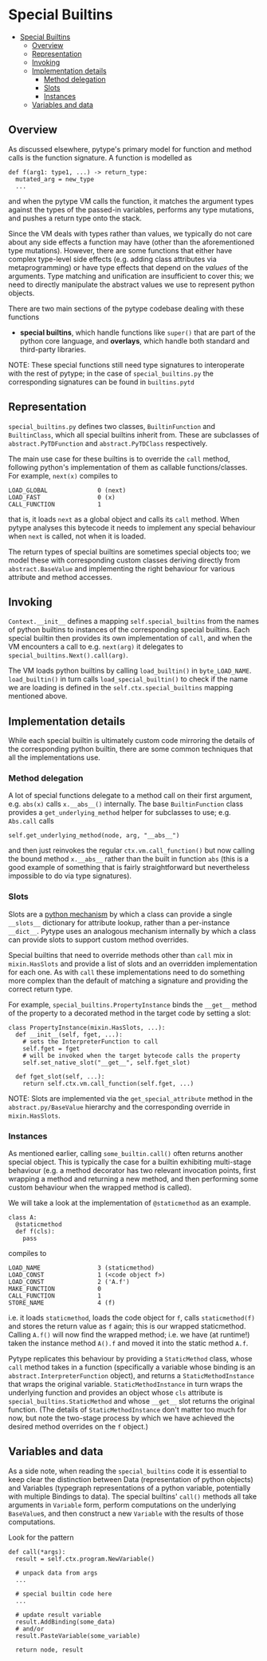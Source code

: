 # Special Builtins

<!--*
freshness: { owner: 'mdemello' reviewed: '2023-04-14' }
*-->

<!--ts-->
   * [Special Builtins](#special-builtins)
      * [Overview](#overview)
      * [Representation](#representation)
      * [Invoking](#invoking)
      * [Implementation details](#implementation-details)
         * [Method delegation](#method-delegation)
         * [Slots](#slots)
         * [Instances](#instances)
      * [Variables and data](#variables-and-data)

<!-- Added by: rechen, at: 2022-02-03T17:05-08:00 -->

<!--te-->

## Overview

As discussed elsewhere, pytype's primary model for function and method calls is
the function signature. A function is modelled as

```
def f(arg1: type1, ...) -> return_type:
  mutated_arg = new_type
  ...
```

and when the pytype VM calls the function, it matches the argument types against
the types of the passed-in variables, performs any type mutations, and pushes a
return type onto the stack.

Since the VM deals with types rather than values, we typically do not care
about any side effects a function may have (other than the aforementioned type
mutations). However, there are some functions that either have complex
type-level side effects (e.g. adding class attributes via metaprogramming) or
have type effects that depend on the *values* of the arguments. Type matching
and unification are insufficient to cover this; we need to directly manipulate
the abstract values we use to represent python objects.

There are two main sections of the pytype codebase dealing with these functions
- **special builtins**, which handle functions like `super()` that are part of
the python core language, and **overlays**, which handle both standard and
third-party libraries.

NOTE: These special functions still need type signatures to interoperate with
the rest of pytype; in the case of `special_builtins.py` the corresponding
signatures can be found in `builtins.pytd`

## Representation

`special_builtins.py` defines two classes, `BuiltinFunction` and `BuiltinClass`,
which all special builtins inherit from. These are subclasses of
`abstract.PyTDFunction` and `abstract.PyTDClass` respectively.

The main use case for these builtins is to override the `call` method, following
python's implementation of them as callable functions/classes. For example,
`next(x)` compiles to

```
LOAD_GLOBAL              0 (next)
LOAD_FAST                0 (x)
CALL_FUNCTION            1
```

that is, it loads `next` as a global object and calls its `call` method. When
pytype analyses this bytecode it needs to implement any special behaviour when
`next` is called, not when it is loaded.

The return types of special builtins are sometimes special objects too; we model
these with corresponding custom classes deriving directly from
`abstract.BaseValue` and implementing the right behaviour for various attribute
and method accesses.

## Invoking

`Context.__init__` defines a mapping `self.special_builtins` from the names of
python builtins to instances of the corresponding special builtins. Each special
builtin then provides its own implementation of `call`, and when the VM
encounters a call to e.g. `next(arg)` it delegates to
`special_builtins.Next().call(arg)`.

The VM loads python builtins by calling `load_builtin()` in `byte_LOAD_NAME`.
`load_builtin()` in turn calls `load_special_builtin()` to check if the name we
are loading is defined in the `self.ctx.special_builtins` mapping mentioned
above.

## Implementation details

While each special builtin is ultimately custom code mirroring the details of
the corresponding python builtin, there are some common techniques that all the
implementations use.

### Method delegation

A lot of special functions delegate to a method call on their first argument,
e.g. `abs(x)` calls `x.__abs__()` internally. The base `BuiltinFunction` class
provides a `get_underlying_method` helper for subclasses to use; e.g. `Abs.call`
calls

```
self.get_underlying_method(node, arg, "__abs__")
```

and then just reinvokes the regular `ctx.vm.call_function()` but now calling the
bound method `x.__abs__` rather than the built in function `abs` (this is a good
example of something that is fairly straightforward but nevertheless impossible
to do via type signatures).

### Slots

Slots are a [python
mechanism](https://docs.python.org/3/reference/datamodel.html#slots) by which a
class can provide a single `__slots__` dictionary for attribute lookup, rather
than a per-instance `__dict__`. Pytype uses an analogous mechanism internally by
which a class can provide slots to support custom method overrides.

Special builtins that need to override methods other than `call` mix in
`mixin.HasSlots` and provide a list of slots and an overridden implementation
for each one. As with `call` these implementations need to do something more
complex than the default of matching a signature and providing the correct
return type.

For example, `special_builtins.PropertyInstance` binds the `__get__` method of
the property to a decorated method in the target code by setting a slot:

```
class PropertyInstance(mixin.HasSlots, ...):
  def __init__(self, fget, ...):
    # sets the InterpreterFunction to call
    self.fget = fget
    # will be invoked when the target bytecode calls the property
    self.set_native_slot("__get__", self.fget_slot)

  def fget_slot(self, ...):
    return self.ctx.vm.call_function(self.fget, ...)
```

NOTE: Slots are implemented via the `get_special_attribute` method in the
`abstract.py/BaseValue` hierarchy and the corresponding override in
`mixin.HasSlots`.

### Instances

As mentioned earlier, calling `some_builtin.call()` often returns another
special object. This is typically the case for a builtin exhibiting multi-stage
behaviour (e.g. a method decorator has two relevant invocation points, first
wrapping a method and returning a new method, and then performing some custom
behaviour when the wrapped method is called).

We will take a look at the implementation of `@staticmethod` as an example.

```
class A:
  @staticmethod
  def f(cls):
    pass
```

compiles to

```
LOAD_NAME                3 (staticmethod)
LOAD_CONST               1 (<code object f>)
LOAD_CONST               2 ('A.f')
MAKE_FUNCTION            0
CALL_FUNCTION            1
STORE_NAME               4 (f)
```

i.e. it loads `staticmethod`, loads the code object for `f`, calls
`staticmethod(f)` and stores the return value as `f` again; this is our wrapped
staticmethod. Calling `A.f()` will now find the wrapped method; i.e. we have (at
runtime!) taken the instance method `A().f` and moved it into the static method
`A.f`.

Pytype replicates this behaviour by providing a `StaticMethod` class, whose
`call` method takes in a function (specifically a variable whose binding is an
`abstract.InterpreterFunction` object), and returns a `StaticMethodInstance`
that wraps the original variable. `StaticMethodInstance` in turn wraps the
underlying function and provides an object whose `cls` attribute is
`special_builtins.StaticMethod` and whose `__get__` slot returns the original
function. (The details of `StaticMethodInstance` don't matter too much for now,
but note the two-stage process by which we have achieved the desired method
overrides on the `f` object.)

## Variables and data

As a side note, when reading the `special_builtins` code it is essential to keep
clear the distinction between Data (representation of python objects) and
Variables (typegraph representations of a python variable, potentially with
multiple Bindings to data). The special builtins' `call()` methods all take
arguments in `Variable` form, perform computations on the underlying
`BaseValue`s, and then construct a new `Variable` with the results of those
computations.

Look for the pattern

```
def call(*args):
  result = self.ctx.program.NewVariable()

  # unpack data from args
  ...

  # special builtin code here
  ...

  # update result variable
  result.AddBinding(some_data)
  # and/or
  result.PasteVariable(some_variable)

  return node, result
```
